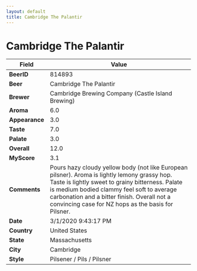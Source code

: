 ```yaml
---
layout: default
title: Cambridge The Palantir
---
```


# Cambridge The Palantir

| Field         | Value     |
|---------------|-----------|
| **BeerID** | 814893 |
| **Beer** | Cambridge The Palantir |
| **Brewer** | Cambridge Brewing Company (Castle Island Brewing) |
| **Aroma** | 6.0 |
| **Appearance** | 3.0 |
| **Taste** | 7.0 |
| **Palate** | 3.0 |
| **Overall** | 12.0 |
| **MyScore** | 3.1 |
| **Comments** | Pours hazy cloudy yellow body (not like European pilsner). Aroma is lightly lemony grassy hop. Taste is lightly sweet to grainy bitterness. Palate is medium bodied clammy feel soft to average carbonation and a bitter finish. Overall not a convincing case for NZ hops as the basis for Pilsner. |
| **Date** | 3/1/2020 9:43:17 PM |
| **Country** | United States |
| **State** | Massachusetts |
| **City** | Cambridge |
| **Style** | Pilsener / Pils / Pilsner |
